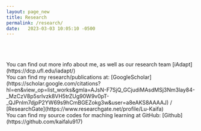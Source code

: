 ```yaml
---
layout: page_new
title: Research
permalink: /research/
date:   2023-03-03 10:05:10 -0500
---
```



<br>
<br>
<br>
You can find out more info about me, as well as our research team [iAdapt](https://dcp.ufl.edu/iadapt/) <br>
You can find my research/publications at:
[GoogleScholar](https://scholar.google.com/citations?hl=en&view_op=list_works&gmla=AJsN-F7SjQ_GCjudiMAsdMSj3Nm3lay84-_MzCzV8p5srIvzk8VH5trZUg90W9v0pT-_QJPnlm7djpP2YW69s9hCmBGEZokg3w&user=a8eAKS8AAAAJ) /
[ResearchGate](https://www.researchgate.net/profile/Lu-Kaifa) <br>
You can find my source codes for maching learning at GitHub:
[Github](https://github.com/kaifalu917)
